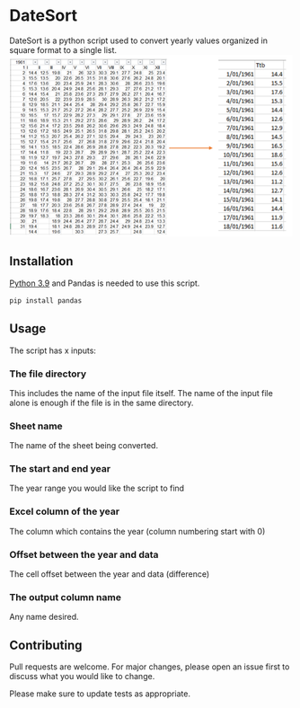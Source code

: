 # DateSort

DateSort is a python script used to convert yearly values organized in square format to a single list.
![alt text](https://github.com/Cythesis/DateSort/blob/main/images/introduction.png?raw=true)

## Installation

[Python 3.9](https://www.python.org/downloads/) and Pandas is needed to use this script.

```bash
pip install pandas
```

## Usage

The script has x inputs:

### The file directory
This includes the name of the input file itself. The name of the input file alone is enough if the file is in the same directory.

### Sheet name
The name of the sheet being converted.

### The start and end year
The year range you would like the script to find

### Excel column of the year
The column which contains the year (column numbering start with 0)

### Offset between the year and data
The cell offset between the year and data (difference)

### The output column name
Any name desired.

## Contributing
Pull requests are welcome. For major changes, please open an issue first to discuss what you would like to change.

Please make sure to update tests as appropriate.

